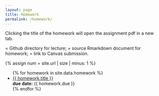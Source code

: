 ```yaml
---
layout: page
title: Homework
permalink: /homework/
---
```


Clicking the title of the homework will open the assignment pdf in a new tab.

<i class="fab fa-github"></i> = Github directory for lecture; <i class="fab fa-r-project"></i> = source Rmarkdown document for homework; <i class="far fa-share-square"></i> = link to Canvas submission.

{% assign num = site.url | size | minus: 1 %}

<ul id="archive">
{% for homework in site.data.homework %}
      <li class="archiveposturl">
        <span><a href="{{ site.url | slice: 0, num}}{{ site.baseurl }}/homework/{{ homework.dirname }}/{{ homework.filename }}.pdf" target="_blank">{{ homework.title }}</a></span><br>
<span class = "postlower">
<strong>due date:</strong> {{ homework.due }}</span>
<strong style="font-size:100%; font-family: 'DM Sans', sans-serif; float:right; padding-right: .5em">
	<a href="https://github.com/{{ site.githubdir}}/tree/master/homework/{{ homework.dirname }}"><i class="fab fa-github"></i></a>&nbsp;&nbsp;
	<a href="https://github.com/{{ site.githubdir}}/tree/master/homework/{{ homework.dirname }}/{{ homework.filename}}.Rmd"><i class="fab fa-r-project"></i></a>&nbsp;&nbsp;
	<a href="{{ homework.submit }}"><i class="fas fa-share-square"></i></a>
</strong>
      </li>
{% endfor %}
</ul>
